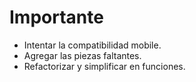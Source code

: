 # Importante

- Intentar la compatibilidad mobile.
- Agregar las piezas faltantes.
- Refactorizar y simplificar en funciones.
